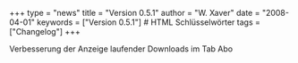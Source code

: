 +++
type = "news"
title = "Version 0.5.1"
author = "W. Xaver"
date = "2008-04-01"
keywords = ["Version 0.5.1"] # HTML Schlüsselwörter
tags = ["Changelog"]
+++

Verbesserung der Anzeige laufender Downloads im Tab Abo
<!--more-->
